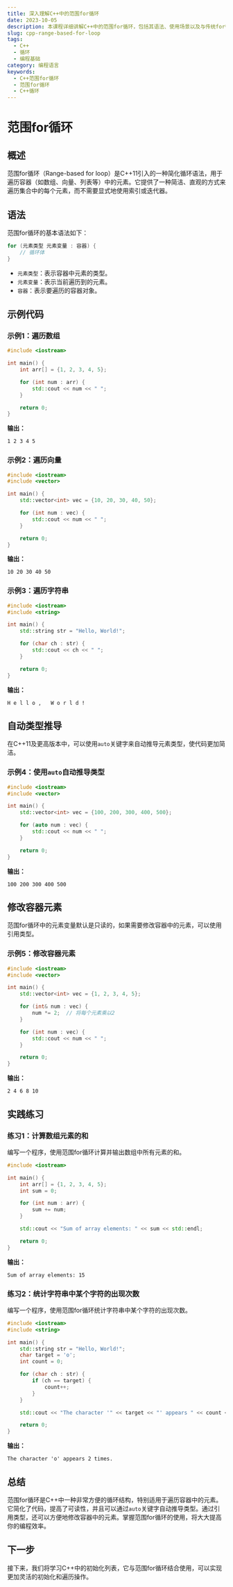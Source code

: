 ```yaml
---
title: 深入理解C++中的范围for循环
date: 2023-10-05
description: 本课程详细讲解C++中的范围for循环，包括其语法、使用场景以及与传统for循环的对比，帮助你更高效地遍历集合和数组。
slug: cpp-range-based-for-loop
tags:
  - C++
  - 循环
  - 编程基础
category: 编程语言
keywords:
  - C++范围for循环
  - 范围for循环
  - C++循环
---
```


# 范围for循环

## 概述

范围for循环（Range-based for loop）是C++11引入的一种简化循环语法，用于遍历容器（如数组、向量、列表等）中的元素。它提供了一种简洁、直观的方式来遍历集合中的每个元素，而不需要显式地使用索引或迭代器。

## 语法

范围for循环的基本语法如下：

```cpp
for (元素类型 元素变量 : 容器) {
    // 循环体
}
```

- `元素类型`：表示容器中元素的类型。
- `元素变量`：表示当前遍历到的元素。
- `容器`：表示要遍历的容器对象。

## 示例代码

### 示例1：遍历数组

```cpp
#include <iostream>

int main() {
    int arr[] = {1, 2, 3, 4, 5};

    for (int num : arr) {
        std::cout << num << " ";
    }

    return 0;
}
```

**输出：**

```
1 2 3 4 5
```

### 示例2：遍历向量

```cpp
#include <iostream>
#include <vector>

int main() {
    std::vector<int> vec = {10, 20, 30, 40, 50};

    for (int num : vec) {
        std::cout << num << " ";
    }

    return 0;
}
```

**输出：**

```
10 20 30 40 50
```

### 示例3：遍历字符串

```cpp
#include <iostream>
#include <string>

int main() {
    std::string str = "Hello, World!";

    for (char ch : str) {
        std::cout << ch << " ";
    }

    return 0;
}
```

**输出：**

```
H e l l o ,   W o r l d !
```

## 自动类型推导

在C++11及更高版本中，可以使用`auto`关键字来自动推导元素类型，使代码更加简洁。

### 示例4：使用`auto`自动推导类型

```cpp
#include <iostream>
#include <vector>

int main() {
    std::vector<int> vec = {100, 200, 300, 400, 500};

    for (auto num : vec) {
        std::cout << num << " ";
    }

    return 0;
}
```

**输出：**

```
100 200 300 400 500
```

## 修改容器元素

范围for循环中的元素变量默认是只读的，如果需要修改容器中的元素，可以使用引用类型。

### 示例5：修改容器元素

```cpp
#include <iostream>
#include <vector>

int main() {
    std::vector<int> vec = {1, 2, 3, 4, 5};

    for (int& num : vec) {
        num *= 2;  // 将每个元素乘以2
    }

    for (int num : vec) {
        std::cout << num << " ";
    }

    return 0;
}
```

**输出：**

```
2 4 6 8 10
```

## 实践练习

### 练习1：计算数组元素的和

编写一个程序，使用范围for循环计算并输出数组中所有元素的和。

```cpp
#include <iostream>

int main() {
    int arr[] = {1, 2, 3, 4, 5};
    int sum = 0;

    for (int num : arr) {
        sum += num;
    }

    std::cout << "Sum of array elements: " << sum << std::endl;

    return 0;
}
```

**输出：**

```
Sum of array elements: 15
```

### 练习2：统计字符串中某个字符的出现次数

编写一个程序，使用范围for循环统计字符串中某个字符的出现次数。

```cpp
#include <iostream>
#include <string>

int main() {
    std::string str = "Hello, World!";
    char target = 'o';
    int count = 0;

    for (char ch : str) {
        if (ch == target) {
            count++;
        }
    }

    std::cout << "The character '" << target << "' appears " << count << " times." << std::endl;

    return 0;
}
```

**输出：**

```
The character 'o' appears 2 times.
```

## 总结

范围for循环是C++中一种非常方便的循环结构，特别适用于遍历容器中的元素。它简化了代码，提高了可读性，并且可以通过`auto`关键字自动推导类型。通过引用类型，还可以方便地修改容器中的元素。掌握范围for循环的使用，将大大提高你的编程效率。

## 下一步

接下来，我们将学习C++中的初始化列表，它与范围for循环结合使用，可以实现更加灵活的初始化和遍历操作。